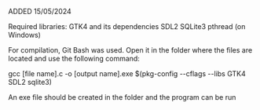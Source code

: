 ADDED 15/05/2024

Required libraries:
  GTK4 and its dependencies
  SDL2
  SQLite3
  pthread (on Windows)

For compilation, Git Bash was used. Open it in the folder where the files are located and use the following command:

gcc [file name].c -o [output name].exe $(pkg-config --cflags --libs GTK4 SDL2 sqlite3)

An exe file should be created in the folder and the program can be run
